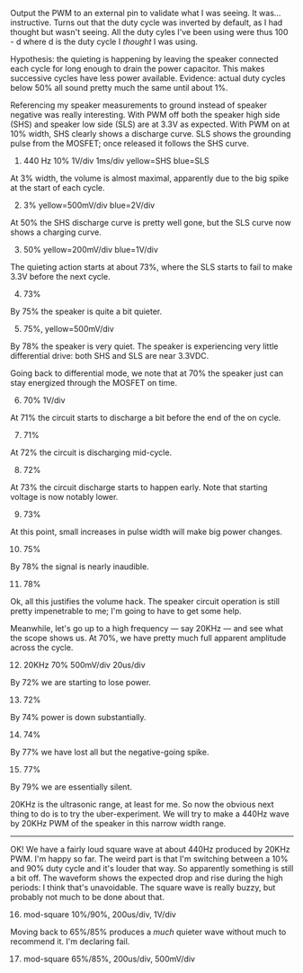 Output the PWM to an external pin to validate what I was
seeing. It was… instructive. Turns out that the duty cycle
was inverted by default, as I had thought but wasn't seeing.
All the duty cyles I've been using were thus 100 - d where d
is the duty cycle I *thought* I was using.

Hypothesis: the quieting is happening by leaving the speaker
connected each cycle for long enough to drain the power
capacitor. This makes successive cycles have less power
available. Evidence: actual duty cycles below 50% all sound
pretty much the same until about 1%.

Referencing my speaker measurements to ground instead of
speaker negative was really interesting. With PWM off both
the speaker high side (SHS) and speaker low side (SLS) are
at 3.3V as expected. With PWM on at 10% width, SHS clearly
shows a discharge curve. SLS shows the grounding pulse from
the MOSFET; once released it follows the SHS curve.

1. 440 Hz 10% 1V/div 1ms/div yellow=SHS blue=SLS

At 3% width, the volume is almost maximal, apparently due to
the big spike at the start of each cycle.

2. 3% yellow=500mV/div blue=2V/div

At 50% the SHS discharge curve is pretty well gone, but the
SLS curve now shows a charging curve.

3. 50% yellow=200mV/div blue=1V/div

The quieting action starts at about 73%, where the SLS
starts to fail to make 3.3V before the next cycle.

4. 73%

By 75% the speaker is quite a bit quieter.

5. 75%, yellow=500mV/div

By 78% the speaker is very quiet. The speaker is
experiencing very little differential drive: both SHS and
SLS are near 3.3VDC.

Going back to differential mode, we note that at 70% the
speaker just can stay energized through the MOSFET on time.

6. 70% 1V/div

At 71% the circuit starts to discharge a bit before the end
of the on cycle.

7. 71%

At 72% the circuit is discharging mid-cycle.

8. 72%

At 73% the circuit discharge starts to happen early. Note
that starting voltage is now notably lower.

9. 73%

At this point, small increases in pulse width will make big
power changes.

10. 75%

By 78% the signal is nearly inaudible.

11. 78%

Ok, all this justifies the volume hack. The speaker circuit
operation is still pretty impenetrable to me; I'm going to
have to get some help.

Meanwhile, let's go up to a high frequency — say 20KHz — and
see what the scope shows us. At 70%, we have pretty much
full apparent amplitude across the cycle.

12. 20KHz 70% 500mV/div 20us/div

By 72% we are starting to lose power.

13. 72%

By 74% power is down substantially.

14. 74%

By 77% we have lost all but the negative-going spike.

15. 77%

By 79% we are essentially silent.

20KHz is the ultrasonic range, at least for me. So now the
obvious next thing to do is to try the uber-experiment. We
will try to make a 440Hz wave by 20KHz PWM of the speaker in
this narrow width range.

---

OK! We have a fairly loud square wave at about 440Hz
produced by 20KHz PWM. I'm happy so far. The weird part is
that I'm switching between a 10% and 90% duty cycle and
it's louder that way. So apparently something is still a bit
off. The waveform shows the expected drop and rise during
the high periods: I think that's unavoidable. The square
wave is really buzzy, but probably not much to be done about
that.

16. mod-square 10%/90%, 200us/div, 1V/div

Moving back to 65%/85% produces a *much* quieter wave
without much to recommend it. I'm declaring fail.

17. mod-square 65%/85%, 200us/div, 500mV/div
